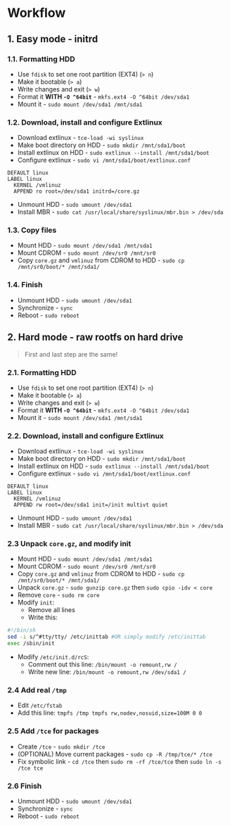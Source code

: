 # Workflow

## 1. Easy mode - initrd
### 1.1. Formatting HDD
 - Use `fdisk` to set one root partition (EXT4) (`> n`)
 - Make it bootable (`> a`)
 - Write changes and exit (`> w`)
 - Format it **WITH `-O ^64bit`** - `mkfs.ext4 -O ^64bit /dev/sda1`
 - Mount it - `sudo mount /dev/sda1 /mnt/sda1`

### 1.2. Download, install and configure Extlinux
 - Download extlinux - `tce-load -wi syslinux`
 - Make boot directory on HDD - `sudo mkdir /mnt/sda1/boot`
 - Install extlinux on HDD - `sudo extlinux --install /mnt/sda1/boot`
 - Configure extlinux - `sudo vi /mnt/sda1/boot/extlinux.conf`
```
DEFAULT linux
LABEL linux
  KERNEL /vmlinuz
  APPEND ro root=/dev/sda1 initrd=/core.gz
```
 - Unmount HDD - `sudo umount /dev/sda1`
 - Install MBR - `sudo cat /usr/local/share/syslinux/mbr.bin > /dev/sda`
 
### 1.3. Copy files
 - Mount HDD - `sudo mount /dev/sda1 /mnt/sda1`
 - Mount CDROM - `sudo mount /dev/sr0 /mnt/sr0`
 - Copy `core.gz` and `vmlinuz` from CDROM to HDD - `sudo cp /mnt/sr0/boot/* /mnt/sda1/`
 
### 1.4. Finish
 - Unmount HDD - `sudo umount /dev/sda1`
 - Synchronize - `sync`
 - Reboot - `sudo reboot`

## 2. Hard mode - raw rootfs on hard drive
> First and last step are the same!
### 2.1. Formatting HDD
 - Use `fdisk` to set one root partition (EXT4) (`> n`)
 - Make it bootable (`> a`)
 - Write changes and exit (`> w`)
 - Format it **WITH `-O ^64bit`** - `mkfs.ext4 -O ^64bit /dev/sda1`
 - Mount it - `sudo mount /dev/sda1 /mnt/sda1`

### 2.2. Download, install and configure Extlinux
 - Download extlinux - `tce-load -wi syslinux`
 - Make boot directory on HDD - `sudo mkdir /mnt/sda1/boot`
 - Install extlinux on HDD - `sudo extlinux --install /mnt/sda1/boot`
 - Configure extlinux - `sudo vi /mnt/sda1/boot/extlinux.conf`
```
DEFAULT linux
LABEL linux
  KERNEL /vmlinuz
  APPEND rw root=/dev/sda1 init=/init multivt quiet
```
 - Unmount HDD - `sudo umount /dev/sda1`
 - Install MBR - `sudo cat /usr/local/share/syslinux/mbr.bin > /dev/sda`
 
### 2.3 Unpack `core.gz`, and modify init
 - Mount HDD - `sudo mount /dev/sda1 /mnt/sda1`
 - Mount CDROM - `sudo mount /dev/sr0 /mnt/sr0`
 - Copy `core.gz` and `vmlinuz` from CDROM to HDD - `sudo cp /mnt/sr0/boot/* /mnt/sda1/`
 - Unpack `core.gz` - `sudo gunzip core.gz` then `sudo cpio -idv < core`
 - Remove `core` - `sudo rm core`
 - Modify `init`:
   - Remove all lines
   - Write this:
```sh
#!/bin/sh
sed -i s/^#tty/tty/ /etc/inittab #OR simply modify /etc/inittab
exec /sbin/init
```
 - Modify `/etc/init.d/rcS`:
   - Comment out this line: `/bin/mount -o remount,rw /`
   - Write new line: `/bin/mount -o remount,rw /dev/sda1 /`

### 2.4 Add real `/tmp`
 - Edit `/etc/fstab`
 - Add this line: `tmpfs /tmp tmpfs rw,nodev,nosuid,size=100M 0 0`
 
### 2.5 Add `/tce` for packages
 - Create `/tce` - `sudo mkdir /tce`
 - (OPTIONAL) Move current packages - `sudo cp -R /tmp/tce/* /tce`
 - Fix symbolic link - `cd /tce` then `sudo rm -rf /tce/tce` then `sudo ln -s /tce tce`
 
### 2.6 Finish
 - Unmount HDD - `sudo umount /dev/sda1`
 - Synchronize - `sync`
 - Reboot - `sudo reboot`
